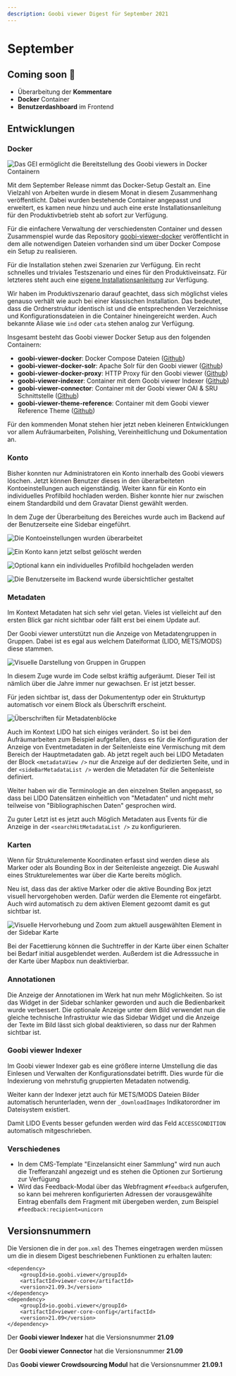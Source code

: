 ```yaml
---
description: Goobi viewer Digest für September 2021
---
```


# September

## **C**oming soon :rocket:

* Überarbeitung der **Kommentare**
* **Docker** Container
* **Benutzerdashboard** im Frontend

## Entwicklungen

### Docker

![Das GEI ermöglicht die Bereitstellung des Goobi viewers in Docker Containern](../.gitbook/assets/gei\_docker.png)

Mit dem September Release nimmt das Docker-Setup Gestalt an. Eine Vielzahl von Arbeiten wurde in diesem Monat in diesem Zusammenhang veröffentlicht. Dabei wurden bestehende Container angepasst und erweitert, es kamen neue hinzu und auch eine erste Installationsanleitung für den Produktivbetrieb steht ab sofort zur Verfügung.

Für die einfachere Verwaltung der verschiedensten Container und dessen Zusammenspiel wurde das Repository [goobi-viewer-docker](https://github.com/intranda/goobi-viewer-docker) veröffentlicht in dem alle notwendigen Dateien vorhanden sind um über Docker Compose ein Setup zu realisieren.

Für die Installation stehen zwei Szenarien zur Verfügung. Ein recht schnelles und triviales Testszenario und eines für den Produktiveinsatz. Für letzteres steht auch eine [eigene Installationsanleitung](https://docs.goobi.io/goobi-viewer-de/devop/3/2) zur Verfügung.

Wir haben im Produktivszenario darauf geachtet, dass sich möglichst vieles genauso verhält wie auch bei einer klassischen Installation. Das bedeutet, dass die Ordnerstruktur identisch ist und die entsprechenden Verzeichnisse und Konfigurationsdateien in die Container hineingereicht werden. Auch bekannte Aliase wie `ind` oder `cata` stehen analog zur Verfügung.

Insgesamt besteht das Goobi viewer Docker Setup aus den folgenden Containern:

* **goobi-viewer-docker**: Docker Compose Dateien ([Github](https://github.com/intranda/goobi-viewer-docker))
* **goobi-viewer-docker-solr**: Apache Solr für den Goobi viewer ([Github](https://github.com/intranda/goobi-viewer-docker-solr))
* **goobi-viewer-docker-proxy**: HTTP Proxy für den Goobi viewer ([Github](https://github.com/intranda/goobi-viewer-docker-proxy))
* **goobi-viewer-indexer**: Container mit dem Goobi viewer Indexer ([Github](https://github.com/intranda/goobi-viewer-indexer))
* **goobi-viewer-connector**: Container mit der Goobi viewer OAI & SRU Schnittstelle ([Github](https://github.com/intranda/goobi-viewer-connector))
* **goobi-viewer-theme-reference**: Container mit dem Goobi viewer Reference Theme ([Github](https://github.com/intranda/goobi-viewer-theme-reference))

Für den kommenden Monat stehen hier jetzt neben kleineren Entwicklungen vor allem Aufräumarbeiten, Polishing, Vereinheitlichung und Dokumentation an.

### Konto

Bisher konnten nur Administratoren ein Konto innerhalb des Goobi viewers löschen. Jetzt können Benutzer dieses in den überarbeiteten Kontoeinstellungen auch eigenständig. Weiter kann für ein Konto ein individuelles Profilbild hochladen werden. Bisher konnte hier nur zwischen einem Standardbild und dem Gravatar Dienst gewählt werden.

In dem Zuge der Überarbeitung des Bereiches wurde auch im Backend auf der Benutzerseite eine Sidebar eingeführt.

![Die Kontoeinstellungen wurden überarbeitet](../.gitbook/assets/21.09-DE-account\_top.png)

![Ein Konto kann jetzt selbst gelöscht werden](../.gitbook/assets/21.09-DE-account\_bottom.png)

![Optional kann ein individuelles Profilbild hochgeladen werden](../.gitbook/assets/21.09-DE-account\_edit\_profile\_image.png)

![Die Benutzerseite im Backend wurde übersichtlicher gestaltet](../.gitbook/assets/21.09-DE-backend\_user\_edit.png)

### Metadaten

Im Kontext Metadaten hat sich sehr viel getan. Vieles ist vielleicht auf den ersten Blick gar nicht sichtbar oder fällt erst bei einem Update auf.

Der Goobi viewer unterstützt nun die Anzeige von Metadatengruppen in Gruppen. Dabei ist es egal aus welchem Dateiformat (LIDO, METS/MODS) diese stammen.&#x20;

![Visuelle Darstellung von Gruppen in Gruppen](../.gitbook/assets/21.09-DE-metadata\_nested\_hierarchy.png)

In diesem Zuge wurde im Code selbst kräftig aufgeräumt. Dieser Teil ist nämlich über die Jahre immer nur gewachsen. Er ist jetzt besser.

Für jeden sichtbar ist, dass der Dokumententyp oder ein Strukturtyp automatisch vor einem Block als Überschrift erscheint.

![Überschriften für Metadatenblöcke](../.gitbook/assets/21.09-DE-metadata\_section\_title.png)

Auch im Kontext LIDO hat sich einiges verändert. So ist bei den Aufräumarbeiten zum Beispiel aufgefallen, dass es für die Konfiguration der Anzeige von Eventmetadaten in der Seitenleiste eine Vermischung mit dem Bereich der Hauptmetadaten gab. Ab jetzt regelt auch bei LIDO Metadaten der Block `<metadataView />` nur die Anzeige auf der dedizierten Seite, und in der `<sideBarMetadataList />` werden die Metadaten für die Seitenleiste definiert.

Weiter haben wir die Terminologie an den einzelnen Stellen angepasst, so dass bei LIDO Datensätzen einheitlich von "Metadaten" und nicht mehr teilweise von "Bibliographischen Daten" gesprochen wird.

Zu guter Letzt ist es jetzt auch Möglich Metadaten aus Events für die Anzeige in der `<searchHitMetadataList />` zu konfigurieren.

### Karten

Wenn für Strukturelemente Koordinaten erfasst sind werden diese als Marker oder als Bounding Box in der Seitenleiste angezeigt. Die Auswahl eines Strukturelementes war über die Karte bereits möglich.

Neu ist, dass das der aktive Marker oder die aktive Bounding Box jetzt visuell hervorgehoben werden. Dafür werden die Elemente rot eingefärbt. Auch wird automatisch zu dem aktiven Element gezoomt damit es gut sichtbar ist.

![Visuelle Hervorhebung und Zoom zum aktuell ausgewählten Element in der Sidebar Karte](../.gitbook/assets/21.09-DE-maps\_highlight\_active\_bounding\_box.png)

Bei der Facettierung können die Suchtreffer in der Karte über einen Schalter bei Bedarf initial ausgeblendet werden. Außerdem ist die Adresssuche in der Karte über Mapbox nun deaktivierbar.&#x20;

### Annotationen

Die Anzeige der Annotationen im Werk hat nun mehr Möglichkeiten. So ist das Widget in der Sidebar schlanker geworden und auch die Bedienbarkeit wurde verbessert. Die optionale Anzeige unter dem Bild verwendet nun die gleiche technische Infrastruktur wie das Sidebar Widget und die Anzeige der Texte im Bild lässt sich global deaktivieren, so dass nur der Rahmen sichtbar ist.

### Goobi viewer Indexer

Im Goobi viewer Indexer gab es eine größere interne Umstellung die das Einlesen und Verwalten der Konfigurationsdatei betrifft. Dies wurde für die Indexierung von mehrstufig gruppierten Metadaten notwendig.&#x20;

Weiter kann der Indexer jetzt auch für METS/MODS Dateien Bilder automatisch herunterladen, wenn der `_downloadImages` Indikatorordner im Dateisystem existiert.

Damit LIDO Events besser gefunden werden wird das Feld `ACCESSCONDITION` automatisch mitgeschrieben.

### Verschiedenes

* In dem CMS-Template "Einzelansicht einer Sammlung" wird nun auch die Trefferanzahl angezeigt und es stehen die Optionen zur Sortierung zur Verfügung
* Wird das Feedback-Modal über das Webfragment `#feedback` aufgerufen, so kann bei mehreren konfigurierten Adressen der vorausgewählte Eintrag ebenfalls dem Fragment mit übergeben werden, zum Beispiel `#feedback:recipient=unicorn`

## Versionsnummern

Die Versionen die in der `pom.xml` des Themes eingetragen werden müssen um die in diesem Digest beschriebenen Funktionen zu erhalten lauten:

```markup
<dependency>
    <groupId>io.goobi.viewer</groupId>
    <artifactId>viewer-core</artifactId>
    <version>21.09.3</version>
</dependency>
<dependency>
    <groupId>io.goobi.viewer</groupId>
    <artifactId>viewer-core-config</artifactId>
    <version>21.09</version>
</dependency>
```

Der **Goobi viewer Indexer** hat die Versionsnummer **21.09**

Der **Goobi viewer Connector** hat die Versionsnummer **21.09**

Das **Goobi viewer Crowdsourcing Modul** hat die Versionsnummer **21.09.1**
